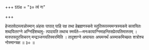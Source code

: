 +++
title = "३० त्वं नः"

+++

हेजातवेदस्त्वन्नोस्मान् अंहसः पापात् पाहि रक्ष तथा हेब्रह्मणस्कवे स्तुतिरूपस्यमन्त्रस्यकवे कावयितः शब्दयितरग्ने अग्निर्हिशब्दमु- त्पादयति तथाच स्मर्यते—मनःकायाग्निमाहन्तिसप्रेरयतिमारुतम् । मारुतस्तूरसिचरन् मन्द्रञ्जनयतिस्वरमिति । तादृशाग्ने अघायतः अघमनर्थं अस्माकमिच्छतः शत्रोश्च नोस्मान्त्रक्ष ॥ ३० ॥
